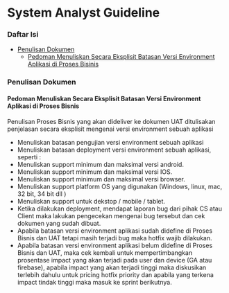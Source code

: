 System Analyst Guideline
====================

### Daftar Isi

- [Penulisan Dokumen](#penulisan-dokumen)
   - [Pedoman Menuliskan Secara Eksplisit Batasan Versi Environment Aplikasi di Proses Bisinis](#pedoman-menuliskan-secara-eksplisit-batasan-versi-environment-aplikasi-di-proses-bisnis)
 
 ### Penulisan Dokumen
 #### Pedoman Menuliskan Secara Eksplisit Batasan Versi Environment Aplikasi di Proses Bisnis
 Penulisan Proses Bisnis yang akan dideliver ke dokumen UAT ditulisakan penjelasan secara eksplisit mengenai versi environment sebuah aplikasi 
 - Menuliskan batasan pengujian versi environment sebuah aplikasi
 - Menuliskan batasan deployment versi environment sebuah aplikasi, seperti :
  - Menuliskan support minimum dan maksimal versi android.
  - Menuliskan support minimum dan maksimal versi IOS.
  - Menuliskan support minimum dan maksimal versi browser.
  - Menuliskan support platform OS yang digunakan (Windows, linux, mac, 32 bit, 34 bit dll )
  - Menuliskan support untuk dekstop / mobile / tablet. 
- Ketika dilakukan deployment, mendapat laporan bug dari pihak CS atau Client maka lakukan pengecekan mengenai bug tersebut dan cek dokumen yang sudah dibuat.
- Apabila batasan versi environment aplikasi sudah didefine di Proses Bisnis dan UAT tetapi masih terjadi bug maka hotfix wajib dilakukan.
- Apabila batasan versi environment aplikasi belum didefine di Proses Bisnis dan UAT, maka cek kembali untuk mempertimbangkan prosentase impact yang akan terjadi pada user dan device (GA atau firebase), apabila impact yang akan terjadi tinggi maka diskusikan terlebih dahulu untuk pricing hotfix priority dan apabila yang terkena impact tindak tinggi maka masuk ke sprint berikutnya.
